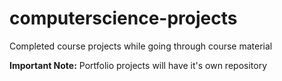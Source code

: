 # computerscience-projects
Completed course projects while going through course material

**Important Note:** Portfolio projects will have it's own repository
